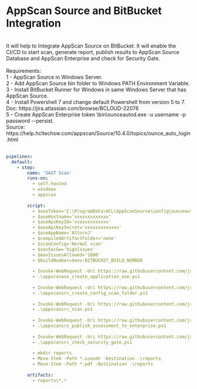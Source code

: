# AppScan Source and BitBucket Integration
</br>
It will help to Integrate AppScan Source on BitBucket. It will enable the CI/CD to start scan, generate report, publish results to AppScan Source Database and AppScan Enterprise and check for Security Gate.<br>
<br>
Requirements:<br>
1 - AppScan Source in Windows Server.<br>
2 - Add AppScan Source bin folder to Windows PATH Environment Variable.<br>
3 - Install BitBucket Runner for Windows in same Windows Server that has AppScan Source.<br>
4 - Install Powershell 7 and change default Powershell from version 5 to 7. Doc: https://jira.atlassian.com/browse/BCLOUD-22076<br>
5 - Create AppScan Enterprise token <install_dir>\bin\ounceautod.exe -u username -p password --persist.<br>
  Source: https://help.hcltechsw.com/appscan/Source/10.4.0/topics/ounce_auto_login.html <br>
  <br>

```yaml
pipelines:
  default:
    - step:
        name: 'SAST Scan'
        runs-on:
          - self.hosted
          - windows
          - appscan
             
        script:
          - $aseToken='C:\ProgramData\HCL\AppScanSource\config\ounceautod.token'
          - $aseHostname='xxxxxxxxxxxxx'
          - $aseApiKeyId='xxxxxxxxxxxxx'
          - $aseApiKeySecret='xxxxxxxxxxxxx'
          - $aseAppName='AltoroJ'
          - $compiledArtifactFolder='none'
          - $scanConfig='Normal scan'
          - $sevSecGw='highIssues'
          - $maxIssuesAllowed='1000'
          - $buildNumber=$env:BITBUCKET_BUILD_NUMBER
          
          - Invoke-WebRequest -Uri https://raw.githubusercontent.com/jrocia/AppScanSRC-and-BitBucket-Integration/main/scripts/appscanase_create_application_ase.ps1 -OutFile appscanase_create_application_ase.ps1
          - .\appscanase_create_application_ase.ps1         
          
          - Invoke-WebRequest -Uri https://raw.githubusercontent.com/jrocia/AppScanSRC-and-BitBucket-Integration/main/scripts/appscansrc_create_config_scan_folder.ps1 -OutFile appscansrc_create_config_scan_folder.ps1
          - .\appscansrc_create_config_scan_folder.ps1
          
          - Invoke-WebRequest -Uri https://raw.githubusercontent.com/jrocia/AppScanSRC-and-BitBucket-Integration/main/scripts/appscansrc_scan.ps1 -OutFile appscansrc_scan.ps1
          - .\appscansrc_scan.ps1
          
          - Invoke-WebRequest -Uri https://raw.githubusercontent.com/jrocia/AppScanSRC-and-BitBucket-Integration/main/scripts/appscansrc_publish_assessment_to_enterprise.ps1 -OutFile appscansrc_publish_assessment_to_enterprise.ps1
          - .\appscansrc_publish_assessment_to_enterprise.ps1
         
          - Invoke-WebRequest -Uri https://raw.githubusercontent.com/jrocia/AppScanSRC-and-BitBucket-Integration/main/scripts/appscansrc_check_security_gate.ps1 -OutFile appscansrc_check_security_gate.ps1  
          - .\appscansrc_check_security_gate.ps1
          
          - mkdir reports
          - Move-Item -Path *.ozasmt -Destination .\reports
          - Move-Item -Path *.pdf -Destination .\reports
          
        artifacts:
          - reports\*.*
```
